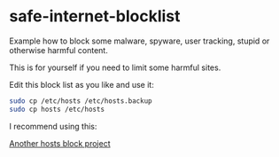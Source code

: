 # safe-internet-blocklist

Example how to block some malware, spyware, user tracking, stupid or otherwise harmful content.

This is for yourself if you need to limit some harmful sites.

Edit this block list as you like and use it:

```sh
sudo cp /etc/hosts /etc/hosts.backup
sudo cp hosts /etc/hosts
```

I recommend using this:

[Another hosts block project](https://github.com/StevenBlack/hosts)

